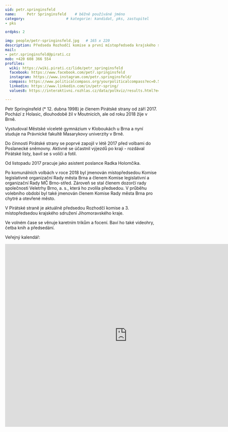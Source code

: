 ```yaml
---
uid: petr.springinsfeld
name:     Petr Springinsfeld  	# běžně používáné jméno
category:                 	# kategorie: kandidat, pks, zastupitel
- pks

ordpks: 2

img: people/petr-springinsfeld.jpg   # 165 x 220
description: Předseda Rozhodčí komise a první místopředseda krajského sdružení       	# kratký popis, max 160 znaků
mail:
- petr.springinsfeld@pirati.cz
mob: +420 608 366 554
profiles:
  wiki: https://wiki.pirati.cz/lide/petr_springinsfeld
  facebook: https://www.facebook.com/petr.springinsfeld
  instagram: https://www.instagram.com/petr.springinsfeld/
  compass: https://www.politicalcompass.org/yourpoliticalcompass?ec=0.5&soc=-7.23
  linkedin: https://www.linkedin.com/in/petr-spring/
  values8: https://interaktivni.rozhlas.cz/data/polkviz/results.html?e=41.5&d=72.3&g=84.2&s=85.3

---
```


Petr Springinsfeld (* 12. dubna 1998) je členem Pirátské strany od září 2017. Pochází z Holasic, dlouhodobě žil v Moutnicích, ale od roku 2018 žije v Brně.

Vystudoval Městské víceleté gymnázium v Kloboukách u Brna a nyní studuje na Právnické fakultě Masarykovy univerzity v Brně.

Do činnosti Pirátské strany se poprvé zapojil v létě 2017 před volbami do Poslanecké sněmovny. Aktivně se účastnil výjezdů po kraji - rozdával Pirátské listy, bavil se s voliči a fotil.

Od listopadu 2017 pracuje jako asistent poslance Radka Holomčíka.

Po komunálních volbách v roce 2018 byl jmenován místopředsedou Komise legislativně organizační Rady města Brna a členem Komise legislativní a organizační Rady MČ Brno-střed. Zároveň se stal členem dozorčí rady společnosti Veletrhy Brno, a. s., která ho zvolila předsedou. V průběhu volebního období byl také jmenován členem Komise Rady města Brna pro chytré a otevřené město.

V Pirátské straně je aktuálně předsedou Rozhodčí komise a 3. místopředsedou krajského sdružení Jihomoravského kraje.

Ve volném čase se věnuje karetním trikům a focení. Baví ho také videohry, četba knih a předsedání.

Veřejný kalendář:
<iframe src="https://calendar.google.com/calendar/embed?src=ddv8gs5e1q5358gd54g3vt6s74%40group.calendar.google.com&ctz=Europe%2FPrague" style="border: 0" width="800" height="600" frameborder="0" scrolling="no"></iframe>
